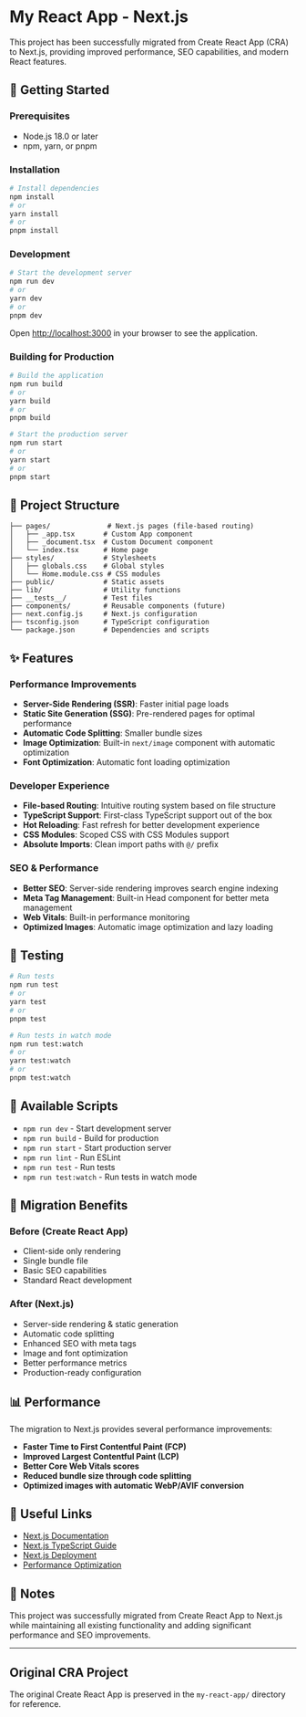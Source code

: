 # My React App - Next.js

This project has been successfully migrated from Create React App (CRA) to Next.js, providing improved performance, SEO capabilities, and modern React features.

## 🚀 Getting Started

### Prerequisites

- Node.js 18.0 or later
- npm, yarn, or pnpm

### Installation

```bash
# Install dependencies
npm install
# or
yarn install
# or
pnpm install
```

### Development

```bash
# Start the development server
npm run dev
# or
yarn dev
# or
pnpm dev
```

Open [http://localhost:3000](http://localhost:3000) in your browser to see the application.

### Building for Production

```bash
# Build the application
npm run build
# or
yarn build
# or
pnpm build

# Start the production server
npm run start
# or
yarn start
# or
pnpm start
```

## 📁 Project Structure

```
├── pages/              # Next.js pages (file-based routing)
│   ├── _app.tsx       # Custom App component
│   ├── _document.tsx  # Custom Document component
│   └── index.tsx      # Home page
├── styles/            # Stylesheets
│   ├── globals.css    # Global styles
│   └── Home.module.css # CSS modules
├── public/            # Static assets
├── lib/               # Utility functions
├── __tests__/         # Test files
├── components/        # Reusable components (future)
├── next.config.js     # Next.js configuration
├── tsconfig.json      # TypeScript configuration
└── package.json       # Dependencies and scripts
```

## ✨ Features

### Performance Improvements
- **Server-Side Rendering (SSR)**: Faster initial page loads
- **Static Site Generation (SSG)**: Pre-rendered pages for optimal performance
- **Automatic Code Splitting**: Smaller bundle sizes
- **Image Optimization**: Built-in `next/image` component with automatic optimization
- **Font Optimization**: Automatic font loading optimization

### Developer Experience
- **File-based Routing**: Intuitive routing system based on file structure
- **TypeScript Support**: First-class TypeScript support out of the box
- **Hot Reloading**: Fast refresh for better development experience
- **CSS Modules**: Scoped CSS with CSS Modules support
- **Absolute Imports**: Clean import paths with `@/` prefix

### SEO & Performance
- **Better SEO**: Server-side rendering improves search engine indexing
- **Meta Tag Management**: Built-in Head component for better meta management
- **Web Vitals**: Built-in performance monitoring
- **Optimized Images**: Automatic image optimization and lazy loading

## 🧪 Testing

```bash
# Run tests
npm run test
# or
yarn test
# or
pnpm test

# Run tests in watch mode
npm run test:watch
# or
yarn test:watch
# or
pnpm test:watch
```

## 🔧 Available Scripts

- `npm run dev` - Start development server
- `npm run build` - Build for production
- `npm run start` - Start production server
- `npm run lint` - Run ESLint
- `npm run test` - Run tests
- `npm run test:watch` - Run tests in watch mode

## 🎯 Migration Benefits

### Before (Create React App)
- Client-side only rendering
- Single bundle file
- Basic SEO capabilities
- Standard React development

### After (Next.js)
- Server-side rendering & static generation
- Automatic code splitting
- Enhanced SEO with meta tags
- Image and font optimization
- Better performance metrics
- Production-ready configuration

## 📊 Performance

The migration to Next.js provides several performance improvements:

- **Faster Time to First Contentful Paint (FCP)**
- **Improved Largest Contentful Paint (LCP)**
- **Better Core Web Vitals scores**
- **Reduced bundle size through code splitting**
- **Optimized images with automatic WebP/AVIF conversion**

## 🔗 Useful Links

- [Next.js Documentation](https://nextjs.org/docs)
- [Next.js TypeScript Guide](https://nextjs.org/docs/basic-features/typescript)
- [Next.js Deployment](https://nextjs.org/docs/deployment)
- [Performance Optimization](https://nextjs.org/docs/advanced-features/measuring-performance)

## 📝 Notes

This project was successfully migrated from Create React App to Next.js while maintaining all existing functionality and adding significant performance and SEO improvements.

---

## Original CRA Project

The original Create React App is preserved in the `my-react-app/` directory for reference.